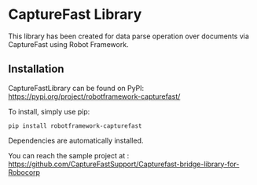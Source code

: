 # CaptureFast Library

This library has been created for data parse operation over documents via CaptureFast using Robot Framework.

## Installation

CaptureFastLibrary can be found on PyPI: https://pypi.org/project/robotframework-capturefast/


To install, simply use pip:

```dos
pip install robotframework-capturefast
```

Dependencies are automatically installed.


You can reach the sample project at : https://github.com/CaptureFastSupport/Capturefast-bridge-library-for-Robocorp

